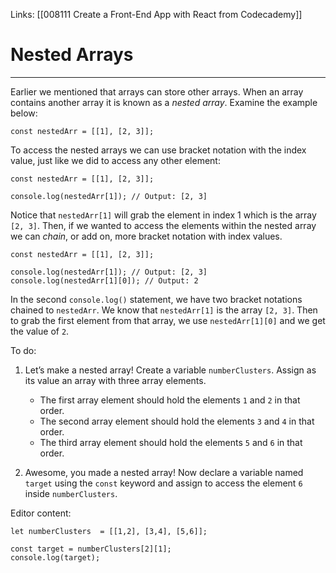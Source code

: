 Links:  [[008111 Create a Front-End App with React from Codecademy]]
# Nested Arrays

---
Earlier we mentioned that arrays can store other arrays. When an array contains another array it is known as a _nested array_. Examine the example below:

```
const nestedArr = [[1], [2, 3]];
```

To access the nested arrays we can use bracket notation with the index value, just like we did to access any other element:

```
const nestedArr = [[1], [2, 3]];

console.log(nestedArr[1]); // Output: [2, 3]
```

Notice that `nestedArr[1]` will grab the element in index 1 which is the array `[2, 3]`. Then, if we wanted to access the elements within the nested array we can _chain_, or add on, more bracket notation with index values.

```
const nestedArr = [[1], [2, 3]]; 

console.log(nestedArr[1]); // Output: [2, 3]
console.log(nestedArr[1][0]); // Output: 2
```

In the second `console.log()` statement, we have two bracket notations chained to `nestedArr`. We know that `nestedArr[1]` is the array `[2, 3]`. Then to grab the first element from that array, we use `nestedArr[1][0]` and we get the value of `2`.

To do:
1. Let’s make a nested array! Create a variable `numberClusters`. Assign as its value an array with three array elements.

	-   The first array element should hold the elements `1` and `2` in that order.
	-   The second array element should hold the elements `3` and `4` in that order.
	-   The third array element should hold the elements `5` and `6` in that order.

2. Awesome, you made a nested array! Now declare a variable named `target` using the `const` keyword and assign to access the element `6` inside `numberClusters`.

Editor content:

	let numberClusters  = [[1,2], [3,4], [5,6]];

	const target = numberClusters[2][1];
	console.log(target);